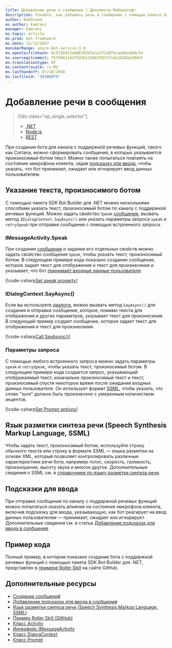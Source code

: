 ```yaml
---
title: Добавление речи в сообщения | Документы Майкрософт
description: Узнайте, как добавить речь в сообщения с помощью пакета SDK Bot Builder для .NET.
author: RobStand
ms.author: kamrani
manager: kamrani
ms.topic: article
ms.prod: bot-framework
ms.date: 12/13/2017
monikerRange: azure-bot-service-3.0
ms.openlocfilehash: 0c972b913ab0639363a1e2f1307bcaa4bea60c54
ms.sourcegitcommit: f576981342fb3361216675815714e24281e20ddf
ms.translationtype: HT
ms.contentlocale: ru-RU
ms.lasthandoff: 07/18/2018
ms.locfileid: "39306079"
---
```

# <a name="add-speech-to-messages"></a>Добавление речи в сообщения
> [!div class="op_single_selector"]
> - [.NET](../dotnet/bot-builder-dotnet-text-to-speech.md)
> - [Node.js](../nodejs/bot-builder-nodejs-text-to-speech.md)
> - [REST](../rest-api/bot-framework-rest-connector-text-to-speech.md)

При создании бота для канала с поддержкой речевых функций, такого как Cortana, можно сформировать сообщения, в которых указывается произносимый ботом текст. Можно также попытаться повлиять на состояние микрофона клиента, задав [подсказку для ввода](bot-builder-dotnet-add-input-hints.md), чтобы указать, что бот принимает, ожидает или игнорирует ввод данных пользователем.

## <a name="specify-text-to-be-spoken-by-your-bot"></a>Указание текста, произносимого ботом

С помощью пакета SDK Bot Builder для .NET можно несколькими способами указать текст, произносимый ботом по каналу с поддержкой речевых функций. Можно задать свойство `Speak` [сообщения][IMessageActivity], вызвать метод `IDialogContext.SayAsync()` или указать параметры запроса `speak` и `retrySpeak` при отправке сообщения с помощью встроенного запроса.

### <a id="message-speak"></a> IMessageActivity.Speak

При создании [сообщения][IMessageActivity] и задании его отдельных свойств можно задать свойство сообщения `Speak`, чтобы указать текст, произносимый ботом. В следующем примере кода показано создание сообщения, которое задает текст для отображения и текст для произнесения и указывает, что бот [принимает входные данные пользователя](bot-builder-dotnet-add-input-hints.md).

[!code-csharp[Set speak property](../includes/code/dotnet-text-to-speech.cs#Speak1)]

### <a id="say-async"></a> IDialogContext.SayAsync()

Если вы используете [диалоги](bot-builder-dotnet-dialogs.md), можно вызвать метод `SayAsync()` для создания и отправки сообщения, которое, помимо текста для отображения и других параметров, указывает текст для произнесения. В следующий пример создает сообщение, которое задает текст для отображения и текст для произнесения.

[!code-csharp[Call SayAsync()](../includes/code/dotnet-text-to-speech.cs#Speak2)]

### <a id="prompt-options"></a> Параметры запроса

С помощью любого встроенного запроса можно задать параметры `speak` и `retrySpeak`, чтобы указать текст, произносимый ботом. В следующем примере кода создается запрос, указывающий отображаемый текст, изначально произносимый текст и текст, произносимый спустя некоторое время после ожидания входных данных пользователя. Он использует формат [SSML](#ssml), чтобы указать, что слово "sure" должно быть произнесено с умеренным количеством акцентов.

[!code-csharp[Set Prompt options](../includes/code/dotnet-text-to-speech.cs#Speak3)]

## <a id="ssml"></a> Язык разметки синтеза речи (Speech Synthesis Markup Language, SSML)

Чтобы задать текст, произносимый ботом, используйте строку обычного текста или строку в формате SSML — языка разметки на основе XML, который позволяет контролировать различные характеристики речи бота, например голос, скорость, громкость, произношение, высоту звука и многое другое. Дополнительные сведения о SSML см. в <a href="https://msdn.microsoft.com/en-us/library/hh378377(v=office.14).aspx" target="_blank">справочнике по языку разметки синтеза речи</a>.

## <a name="input-hints"></a>Подсказки для ввода

При отправке сообщения по каналу с поддержкой речевых функций можно попытаться оказать влияние на состояние микрофона клиента, включив подсказку для ввода, указывающую, как бот реагирует на ввод данных пользователем — принимает, ожидает или игнорирует. Дополнительные сведения см. в статье [Добавление подсказок для ввода в сообщения](bot-builder-dotnet-add-input-hints.md).

## <a name="sample-code"></a>Пример кода 

Полный пример, в котором показано создание бота с поддержкой речевых функций с помощью пакета SDK Bot Builder для .NET, представлен в <a href="https://github.com/Microsoft/BotBuilder-Samples/tree/master/CSharp/demo-RollerSkill" target="_blank">примере Roller Skill</a> на сайте GitHub.

## <a name="additional-resources"></a>Дополнительные ресурсы

- [Создание сообщений](bot-builder-dotnet-create-messages.md)
- [Добавление подсказок для ввода в сообщения](bot-builder-dotnet-add-input-hints.md)
- <a href="https://msdn.microsoft.com/en-us/library/hh378377(v=office.14).aspx" target="_blank">Язык разметки синтеза речи (Speech Synthesis Markup Language, SSML)</a>
- <a href="https://github.com/Microsoft/BotBuilder-Samples/tree/master/CSharp/demo-RollerSkill" target="_blank">Пример Roller Skill (GitHub)</a>
- <a href="https://docs.botframework.com/en-us/csharp/builder/sdkreference/dc/d2f/class_microsoft_1_1_bot_1_1_connector_1_1_activity.html" target="_blank">Класс Activity</a>
- <a href="/dotnet/api/microsoft.bot.connector.imessageactivity" target="_blank">Интерфейс IMessageActivity</a>
- <a href="/dotnet/api/microsoft.bot.builder.dialogs.internals.dialogcontext" target="_blank">Класс DialogContext</a>
- <a href="/dotnet/api/microsoft.bot.builder.dialogs.internals.prompt-2" target="_blank">Класс Prompt</a>

[IMessageActivity]: /dotnet/api/microsoft.bot.connector.imessageactivity

